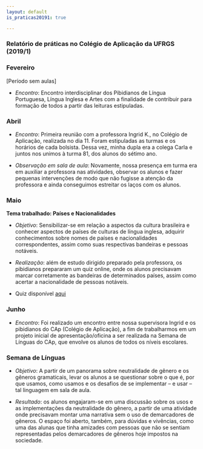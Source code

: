 ```yaml
---
layout: default
is_praticas20191: true

---
```


### Relatório de práticas no Colégio de Aplicação da UFRGS (2019/1)

### Fevereiro

[Período sem aulas]

* *Encontro*: Encontro interdisciplinar dos Pibidianos de Língua Portuguesa,
Língua Inglesa e Artes com a finalidade de contribuir para formação de todos a
partir das leituras estipuladas.

### Abril

* *Encontro*: Primeira reunião com a professora Ingrid K., no Colégio
de Aplicação, realizada no dia 11. Foram estipuladas as turmas e os horários
de cada bolsista. Dessa vez, minha dupla era a colega Carla e juntos nos
unimos à turma 81, dos alunos do sétimo ano.

* *Observação em sala de aula*: Novamente, nossa presença em turma era em
auxiliar a professora nas atividades, observar os alunos e fazer pequenas
intervenções de modo que não fugisse a atenção da professora e ainda
conseguimos estreitar os laços com os alunos.

### Maio

**Tema trabalhado: Países e Nacionalidades**

* *Objetivo*: Sensibilizar-se em relação a aspectos da cultura brasileira e
conhecer aspectos de países de culturas de língua inglesa, adquirir
conhecimentos sobre nomes de países e nacionalidades correspondentes,
assim como suas respectivas bandeiras e pessoas notáveis.

* *Realização*: além de estudo dirigido preparado pela professora, os pibidianos
prepararam um quiz online, onde os alunos precisavam marcar corretamente
as bandeiras de determinados países, assim como acertar a nacionalidade de
pessoas notáveis.

* Quiz disponível [aqui](https://create.kahoot.it/share/countries-and-nacionalities/f38d509b-4761-4abe-ac90-267c2531988c)

### Junho

* *Encontro*: Foi realizado um encontro entre nossa supervisora Ingrid e os
pibidianos do CAp (Colégio de Aplicação), a fim de trabalharmos em um projeto
inicial de apresentação/oficina a ser realizada na Semana de Línguas do CAp,
que envolve os alunos de todos os níveis escolares.

### Semana de Línguas

* *Objetivo*: A partir de um panorama sobre neutralidade de gênero e os gêneros
gramaticais, levar os alunos a se questionar sobre o que é, por que usamos, como usamos e os desafios de se implementar – e usar – tal linguagem em sala de aula.

* *Resultado*: os alunos engajaram-se em uma discussão sobre os usos e as
implementações da neutralidade do gênero, a partir de uma atividade onde
precisavam montar uma narrativa sem o uso de demarcadores de gêneros. O
espaço foi aberto, também, para dúvidas e vivências, como uma das alunas
que tinha amizades com pessoas que não se sentiam representadas pelos
demarcadores de gêneros hoje impostos na sociedade.
